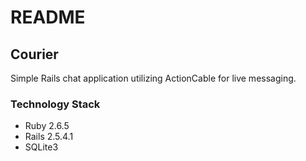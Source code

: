 # README

## Courier 

Simple Rails chat application utilizing ActionCable for live messaging.

### Technology Stack

* Ruby 2.6.5
* Rails 2.5.4.1
* SQLite3
